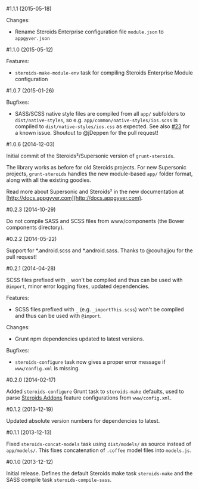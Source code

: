 #1.1.1 (2015-05-18)

Changes:
- Rename Steroids Enterprise configuration file `module.json` to `appgyver.json`

#1.1.0 (2015-05-12)

Features:
- `steroids-make-module-env` task for compiling Steroids Enterprise Module configuration

#1.0.7 (2015-01-26)

Bugfixes:
- SASS/SCSS native style files are compiled from all `app/` subfolders to `dist/native-styles`, so e.g. `app/common/native-styles/ios.scss` is compiled to `dist/native-styles/ios.css` as expected. See also [#23](https://github.com/AppGyver/grunt-steroids/issues/23) for a known issue. Shoutout to @jDeppen for the pull request!

#1.0.6 (2014-12-03)

Initial commit of the Steroids²/Supersonic version of `grunt-steroids`.

The library works as before for old Steroids projects. For new Supersonic projects, `grunt-steroids` handles the new module-based `app/` folder format, along with all the existing goodies.

Read more about Supersonic and Steroids² in the new documentation at [http://docs.appgyver.com](http://docs.appgyver.com).

#0.2.3 (2014-10-29)

Do not compile SASS and SCSS files from www/components (the Bower components directory).

#0.2.2 (2014-05-22)

Support for *.android.scss and *.android.sass. Thanks to @couhajjou for the pull request!

#0.2.1 (2014-04-28)

SCSS files prefixed with `_` won't be compiled and thus can be used with `@import`, minor error logging fixes, updated dependencies.

Features:
- SCSS files prefixed with `_` (e.g. `_importThis.scss`) won't be compiled and thus can be used with `@import`.

Changes:
- Grunt npm dependencies updated to latest versions.

Bugfixes:
- `steroids-configure` task now gives a proper error message if `www/config.xml` is missing.

#0.2.0 (2014-02-17)

Added `steroids-configure` Grunt task to `steroids-make` defaults, used to parse [Steroids Addons](http://www.appgyver.com/steroids/addons) feature configurations from `www/config.xml`.

#0.1.2 (2013-12-19)

Updated absolute version numbers for dependencies to latest.

#0.1.1 (2013-12-13)

Fixed `steroids-concat-models` task using `dist/models/` as source instead of `app/models/`. This fixes concatenation of `.coffee` model files into `models.js`.

#0.1.0 (2013-12-12)

Initial release. Defines the default Steroids make task `steroids-make` and the SASS compile task `steroids-compile-sass`.
